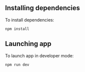 ## Installing dependencies

To install dependencies:

```
npm install
```

## Launching app

To launch app in developer mode:

```
npm run dev
```
